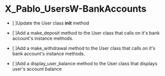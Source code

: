 # X_Pablo_UsersW-BankAccounts

- [ ]Update the User class __init__ method

- [ ]Add a make_deposit method to the User class that calls on it's bank account's instance methods.

- [ ]Add a make_withdrawal method to the User class that calls on it's bank account's instance methods.

- [ ]Add a display_user_balance method to the User class that displays user's account balance